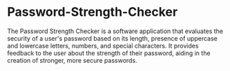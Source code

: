 # Password-Strength-Checker
The Password Strength Checker is a software application that evaluates the security of a user's password based on its length, presence of uppercase and lowercase letters, numbers, and special characters. It provides feedback to the user about the strength of their password, aiding in the creation of stronger, more secure passwords.
